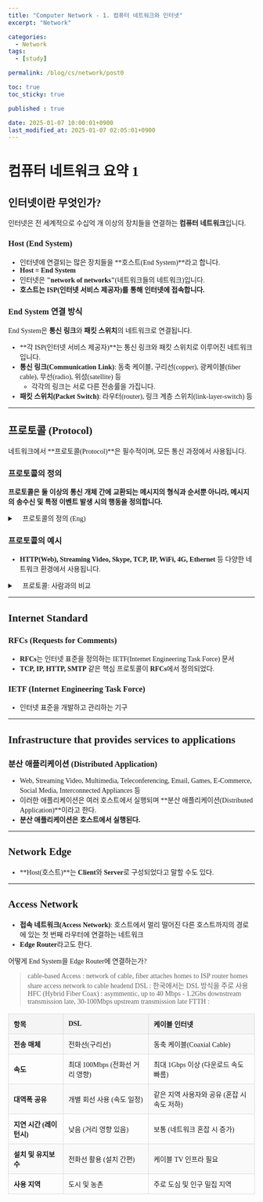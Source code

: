 ```yaml
---
title: "Computer Network - 1. 컴퓨터 네트워크와 인터넷"
excerpt: "Network"

categories:
  - Network
tags:
  - [study]

permalink: /blog/cs/network/post0

toc: true
toc_sticky: true

published : true

date: 2025-01-07 10:00:01+0900
last_modified_at: 2025-01-07 02:05:01+0900
---
```


 <style>
        body{
            font-family: 'S-CoreDream-3Light';
        }
        h2 {
           font-family: 'BMHANNAAir';
            /* border: 2px solid blue;   파란색 테두리 */
            /* padding: 8px;            텍스트와 테두리 간격 */
            /* display: inline-block;    텍스트 크기에 맞는 테두리 */
            /* border-radius: 10px; 둥근 테두리 */
            /* display: inline-block;   텍스트 크기에 맞게 박스화 */
        }

        table {
            width: 100%;
            border-collapse: collapse;
            margin: 16px 0;
            font-size: 14px;
            text-align: left;
        }
        th, td {
            border: 1px solid #ddd;
            padding: 10px;
        }
        th {
            background-color: #f4f4f4;
        }
        tr:nth-child(even) {
            background-color: #f9f9f9;
        }
    </style>


# 컴퓨터 네트워크 요약 1

## 인터넷이란 무엇인가?

인터넷은 전 세계적으로 수십억 개 이상의 장치들을 연결하는 **컴퓨터 네트워크**입니다.

### Host (End System)
- 인터넷에 연결되는 많은 장치들을 **호스트(End System)**라고 합니다.
- **Host = End System**
- 인터넷은 **"network of networks"**(네트워크들의 네트워크)입니다.
- **호스트는 ISP(인터넷 서비스 제공자)를 통해 인터넷에 접속합니다.**

### End System 연결 방식
End System은 **통신 링크**와 **패킷 스위치**의 네트워크로 연결됩니다.

- **각 ISP(인터넷 서비스 제공자)**는 통신 링크와 패킷 스위치로 이루어진 네트워크입니다.
- **통신 링크(Communication Link)**: 동축 케이블, 구리선(copper), 광케이블(fiber cable), 무선(radio), 위성(satellite) 등  
  - 각각의 링크는 서로 다른 전송률을 가집니다.
- **패킷 스위치(Packet Switch)**: 라우터(router), 링크 계층 스위치(link-layer-switch) 등

---

## 프로토콜 (Protocol)

네트워크에서 **프로토콜(Protocol)**은 필수적이며, 모든 통신 과정에서 사용됩니다.

### 프로토콜의 정의
**프로토콜은 둘 이상의 통신 개체 간에 교환되는 메시지의 형식과 순서뿐 아니라, 메시지의 송수신 및 특정 이벤트 발생 시의 행동을 정의합니다.**

<details>
  <summary>📌 프로토콜의 정의 (Eng)</summary>
  <p><strong>Protocols</strong> define the <strong>format</strong>, <strong>order</strong> of <strong>messages sent and received</strong> among network entities, and <strong>actions taken</strong> on message transmission and receipt.</p>
</details>

### 프로토콜의 예시
- **HTTP(Web), Streaming Video, Skype, TCP, IP, WiFi, 4G, Ethernet** 등 다양한 네트워크 환경에서 사용됩니다.

<details>
  <summary>📌 프로토콜: 사람과의 비교</summary>
  <ul>
    <li><strong>Human Protocols:</strong> 인사하기, 대화 순서 지키기</li>
    <li><strong>Network Protocols:</strong> 데이터 송수신의 규칙</li>
  </ul>
</details>

---

## Internet Standard

### RFCs (Requests for Comments)
- **RFCs**는 인터넷 표준을 정의하는 IETF(Internet Engineering Task Force) 문서
- **TCP, IP, HTTP, SMTP** 같은 핵심 프로토콜이 **RFCs**에서 정의되었다.

### IETF (Internet Engineering Task Force)
- 인터넷 표준을 개발하고 관리하는 기구

---

## Infrastructure that provides services to applications

### 분산 애플리케이션 (Distributed Application)
- Web, Streaming Video, Multimedia, Teleconferencing, Email, Games, E-Commerce, Social Media, Interconnected Appliances 등
- 이러한 애플리케이션은 여러 호스트에서 실행되며 **분산 애플리케이션(Distributed Application)**이라고 한다.
- **분산 애플리케이션은 호스트에서 실행된다.**

---

## Network Edge

- **Host(호스트)**는 **Client**와 **Server**로 구성되었다고 말할 수도 있다.

---

## Access Network

- **접속 네트워크(Access Network)**: 호스트에서 멀리 떨어진 다른 호스트까지의 경로에 있는 첫 번째 라우터에 연결하는 네트워크
- **Edge Router**라고도 한다.






어떻게 End System을 Edge Router에 연결하는가?
> cable-based Access : 
network of cable, fiber attaches homes to ISP router
homes share access network to cable headend
> DSL :
한국에서는 DSL 방식을 주로 사용
> HFC (Hybrid Fiber Coax) : asymmentic, up to 40 Mbps - 1.2Gbs downstream transmission late, 30-100Mbps upstream transmission late 
> FTTH :

<table>
        <tr>
            <th>항목</th>
            <th>DSL</th>
            <th>케이블 인터넷</th>
        </tr>
        <tr>
            <td><b>전송 매체</b></td>
            <td>전화선(구리선)</td>
            <td>동축 케이블(Coaxial Cable)</td>
        </tr>
        <tr>
            <td><b>속도</b></td>
            <td>최대 100Mbps (전화선 거리 영향)</td>
            <td>최대 1Gbps 이상 (다운로드 속도 빠름)</td>
        </tr>
        <tr>
            <td><b>대역폭 공유</b></td>
            <td>개별 회선 사용 (속도 일정)</td>
            <td>같은 지역 사용자와 공유 (혼잡 시 속도 저하)</td>
        </tr>
        <tr>
            <td><b>지연 시간 (레이턴시)</b></td>
            <td>낮음 (거리 영향 있음)</td>
            <td>보통 (네트워크 혼잡 시 증가)</td>
        </tr>
        <tr>
            <td><b>설치 및 유지보수</b></td>
            <td>전화선 활용 (설치 간편)</td>
            <td>케이블 TV 인프라 필요</td>
        </tr>
        <tr>
            <td><b>사용 지역</b></td>
            <td>도시 및 농촌</td>
            <td>주로 도심 및 인구 밀집 지역</td>
        </tr>
    </table>